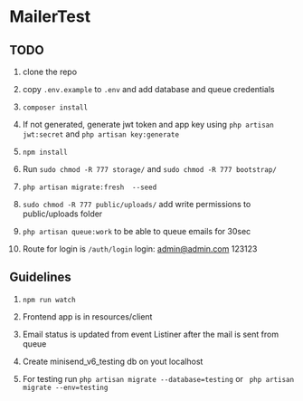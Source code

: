 # MailerTest

## TODO

1. clone the repo

2. copy `.env.example` to `.env` and add database and queue credentials 

3. `composer install`

4. If not generated, generate jwt token and app key using  `php artisan jwt:secret` and `php artisan key:generate`

5. `npm install`

6. Run `sudo chmod -R 777 storage/` and `sudo chmod -R 777 bootstrap/`

7. `php artisan migrate:fresh  --seed`

8. `sudo chmod -R 777 public/uploads/` add write permissions to public/uploads folder

9. `php artisan queue:work` to be able to queue emails for 30sec

10. Route for login is `/auth/login` login: admin@admin.com 123123

## Guidelines

1. `npm run watch`

2. Frontend app is in resources/client

3. Email status is updated from event Listiner after the mail is sent from queue

4. Create minisend_v6_testing db on yout localhost

4. For testing run `php artisan migrate --database=testing` or ` php artisan migrate --env=testing`
